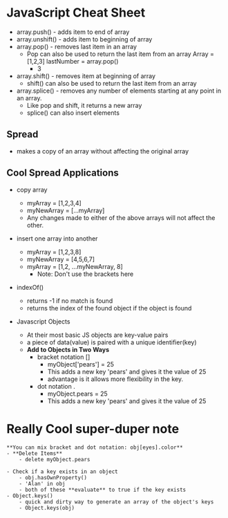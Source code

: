 # JavaScript Cheat Sheet

- array.push() - adds item to end of array
- array.unshift() - adds item to beginning of array
- array.pop() - removes last item in an array
    - Pop can also be used to return the last item from an array 
      Array = [1,2,3]
      lastNumber = array.pop()
        - 3
- array.shift() - removes item at beginning of array
    - shift() can also be used to return the last item from an array
- array.splice() - removes any number of elements starting at any point in an array.
    - Like pop and shift, it returns a new array
    - splice() can also insert elements

## Spread 
- makes a copy of an array without affecting the original array
    
## Cool Spread Applications
- copy array 
    - myArray = [1,2,3,4]
    - myNewArray = [...myArray]
    - Any changes made to either of the above arrays will not affect the other.
- insert one array into another
    - myArray = [1,2,3,8]
    - myNewArray = [4,5,6,7]
    - myArray = [1,2, ...myNewArray, 8]
        - Note: Don't use the brackets here

- indexOf()
    - returns -1 if no match is found
    - returns the index of the found object if the object is found


- Javascript Objects
    - At their most basic JS objects are key-value pairs
    - a piece of data(value) is paired with a unique identifier(key)
    - **Add to Objects in Two Ways**
        - bracket notation []
            - myObject['pears'] = 25
            - This adds a new key 'pears' and gives it the value of 25
            - advantage is it allows more flexibility in the key. 
        - dot notation .
            - myObject.pears = 25
            - This adds a new key 'pears' and gives it the value of 25
# Really Cool super-duper note
    **You can mix bracket and dot notation: obj[eyes].color**
    - **Delete Items**
        - delete myObject.pears
 
    - Check if a key exists in an object
        - obj.hasOwnProperty()
        - 'Alan' in obj
        - both of these **evaluate** to true if the key exists
    - Object.keys() 
        - quick and dirty way to generate an array of the object's keys
        - Object.keys(obj)
        


